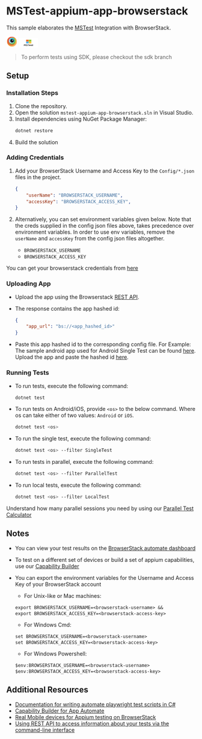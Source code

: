 # MSTest-appium-app-browserstack

This sample elaborates the [MSTest](https://docs.microsoft.com/en-us/dotnet/core/testing/unit-testing-with-mstest) Integration with BrowserStack.

<img src="assets/browserstack.png" width=30 height=30> <img src="assets/MSTest.png" width=50 height=25> 

> To perform tests using SDK, please checkout the sdk branch

## Setup

### Installation Steps

1. Clone the repository.
2. Open the solution `mstest-appium-app-browserstack.sln` in Visual Studio.
3. Install dependencies using NuGet Package Manager:
    ```bash
    dotnet restore
    ```
4. Build the solution

### Adding Credentials

1. Add your BrowserStack Username and Access Key to the `Config/*.json` files in the project. 
   
    ```json
    {
        "userName": "BROWSERSTACK_USERNAME",
        "accessKey": "BROWSERSTACK_ACCESS_KEY",
    }
    ```

2. Alternatively, you can set environment variables given below. Note that the creds supplied in the config json files above, takes precedence over environment variables. In order to use env variables, remove the `userName` and `accessKey` from the config json files altogether.
    - `BROWSERSTACK_USERNAME`
    - `BROWSERSTACK_ACCESS_KEY`

You can get your browserstack credentials from [here](https://www.browserstack.com/accounts/profile/details)

### Uploading App

- Upload the app using the Browserstack [REST API](https://www.browserstack.com/docs/app-automate/appium/upload-app-from-filesystem).

- The response contains the app hashed id:
    ```json
    {
        "app_url": "bs://<app_hashed_id>"
    }
    ```
- Paste this app hashed id to the corresponding config file. For Example: The sample android app used for Android Single Test can be found [here](https://github.com/browserstack/mstest-appium-app-browserstack/blob/sdk/Android/WikipediaSample.apk). Upload the app and paste the hashed id [here](https://github.com/browserstack/mstest-appium-app-browserstack/blob/main/Android/Config/SingleTest.json#L5).

### Running Tests

- To run tests, execute the following command:
    ```bash
    dotnet test
    ```

- To run tests on Android/iOS, provide `<os>` to the below command. Where os can take either of two values: `Android` or `iOS`.
    ```bash
    dotnet test <os>
    ```

- To run the single test, execute the following command:
    ```bash
    dotnet test <os> --filter SingleTest
    ```

- To run tests in parallel, execute the following command:
    ```bash
    dotnet test <os> --filter ParallelTest
    ```

- To run local tests, execute the following command:
    ```bash
    dotnet test <os> --filter LocalTest
    ```

Understand how many parallel sessions you need by using our [Parallel Test Calculator](https://www.browserstack.com/app-automate/parallel-calculator?ref=github)

## Notes
* You can view your test results on the [BrowserStack automate dashboard](https://www.browserstack.com/app-automate)
* To test on a different set of devices or build a set of appium capabilities, use our [Capability Builder](https://www.browserstack.com/app-automate/capabilities?tag=w3c)
* You can export the environment variables for the Username and Access Key of your BrowserStack account

  * For Unix-like or Mac machines:
  ```
  export BROWSERSTACK_USERNAME=<browserstack-username> &&
  export BROWSERSTACK_ACCESS_KEY=<browserstack-access-key>
  ```

  * For Windows Cmd:
  ```
  set BROWSERSTACK_USERNAME=<browserstack-username>
  set BROWSERSTACK_ACCESS_KEY=<browserstack-access-key>
  ```

  * For Windows Powershell:
  ```
  $env:BROWSERSTACK_USERNAME=<browserstack-username>
  $env:BROWSERSTACK_ACCESS_KEY=<browserstack-access-key>
  ```

## Additional Resources
* [Documentation for writing automate playwright test scripts in C#](https://www.browserstack.com/docs/app-automate/appium/getting-started/c-sharp)
* [Capability Builder for App Automate](https://www.browserstack.com/app-automate/capabilities)
* [Real Mobile devices for Appium testing on BrowserStack](https://www.browserstack.com/list-of-browsers-and-platforms/app_automate)
* [Using REST API to access information about your tests via the command-line interface](https://www.browserstack.com/docs/app-automate/api-reference/introduction)

